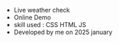 <ul>
  <li>Live weather check</li>
  <li><a href:'https://shayanj121.github.io/Weather/'>Online Demo</a></li>
  <li>skill used : CSS HTML JS</li>
  <li>Developed by me on 2025 january</li>
</ul>
